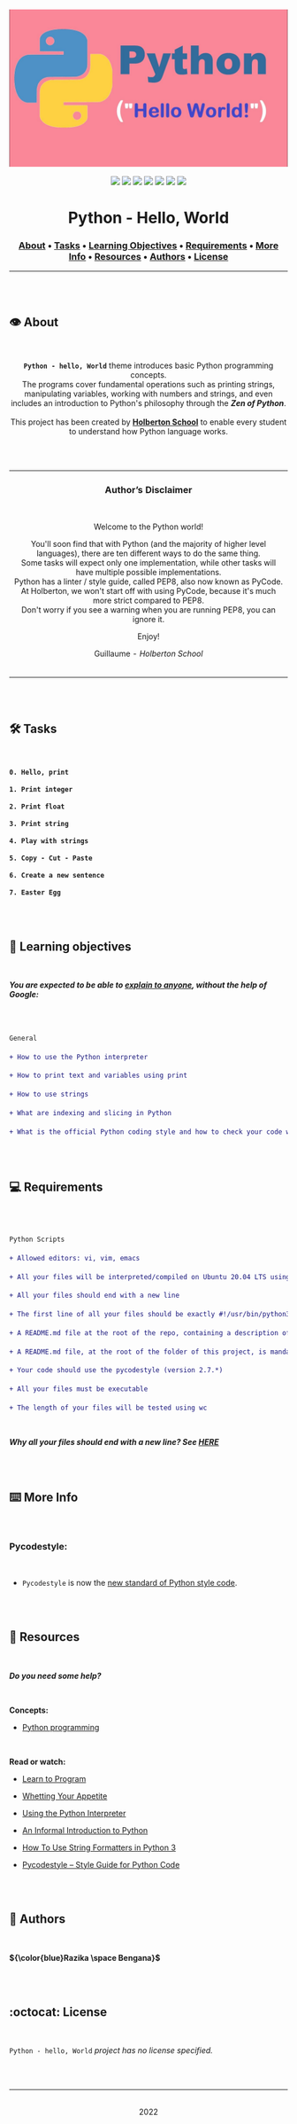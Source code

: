 <div align="center">
<br>

![Hello_world.png](README-image/hello_world.png)

</div>


<p align="center">
<img src="https://img.shields.io/badge/-PYTHON-yellow">
<img src="https://img.shields.io/badge/-Linux-lightgrey">
<img src="https://img.shields.io/badge/-WSL-brown">
<img src="https://img.shields.io/badge/-Ubuntu%2020.04.4%20LTS-orange">
<img src="https://img.shields.io/badge/-JetBrains-blue">
<img src="https://img.shields.io/badge/-Holberton%20School-red">
<img src="https://img.shields.io/badge/License-not%20specified-brightgreen">
</p>


<h1 align="center"> Python - Hello, World </h1>


<h3 align="center">
<a href="https://github.com/RazikaBengana/holbertonschool-higher_level_programming/tree/main/python-hello_world#eye-about">About</a> •
<a href="https://github.com/RazikaBengana/holbertonschool-higher_level_programming/tree/main/python-hello_world#hammer_and_wrench-tasks">Tasks</a> •
<a href="https://github.com/RazikaBengana/holbertonschool-higher_level_programming/tree/main/python-hello_world#memo-learning-objectives">Learning Objectives</a> •
<a href="https://github.com/RazikaBengana/holbertonschool-higher_level_programming/tree/main/python-hello_world#computer-requirements">Requirements</a> •
<a href="https://github.com/RazikaBengana/holbertonschool-higher_level_programming/tree/main/python-hello_world#keyboard-more-info">More Info</a> •
<a href="https://github.com/RazikaBengana/holbertonschool-higher_level_programming/tree/main/python-hello_world#mag_right-resources">Resources</a> •
<a href="https://github.com/RazikaBengana/holbertonschool-higher_level_programming/tree/main/python-hello_world#bust_in_silhouette-authors">Authors</a> •
<a href="https://github.com/RazikaBengana/holbertonschool-higher_level_programming/tree/main/python-hello_world#octocat-license">License</a>
</h3>

---

<!-- ------------------------------------------------------------------------------------------------- -->

<br>
<br>

## :eye: About

<br>

<div align="center">

**`Python - hello, World`** theme introduces basic Python programming concepts.
<br>
The programs cover fundamental operations such as printing strings, manipulating variables, working with numbers and strings, and even includes an introduction to Python's philosophy through the **_Zen of Python_**.
<br>
<br>
This project has been created by **[Holberton School](https://www.holbertonschool.com/about-holberton)** to enable every student to understand how Python language works.

</div>

<br>
<br>

<table align="center">
<tr>
<td align="center">

### Author’s Disclaimer

<br>

Welcome to the Python world!

You'll soon find that with Python (and the majority of higher level languages), there are ten different ways to do the same thing.  
Some tasks will expect only one implementation, while other tasks will have multiple possible implementations.  
Python has a linter / style guide, called PEP8, also now known as PyCode.  
At Holberton, we won't start off with using PyCode, because it's much more strict compared to PEP8.  
Don't worry if you see a warning when you are running PEP8, you can ignore it.

Enjoy!

Guillaume - _Holberton School_

<br>

</td>
</tr>
</table>

<br>
<br>

<!-- ------------------------------------------------------------------------------------------------- -->

## :hammer_and_wrench: Tasks

<br>

**`0. Hello, print`**

**`1. Print integer`**

**`2. Print float`**

**`3. Print string`**

**`4. Play with strings`**

**`5. Copy - Cut - Paste`**

**`6. Create a new sentence`**

**`7. Easter Egg`**

<br>
<br>

<!-- ------------------------------------------------------------------------------------------------- -->

## :memo: Learning objectives

<br>

**_You are expected to be able to [explain to anyone](https://fs.blog/feynman-learning-technique/), without the help of Google:_**

<br>

```diff

General

+ How to use the Python interpreter

+ How to print text and variables using print

+ How to use strings

+ What are indexing and slicing in Python

+ What is the official Python coding style and how to check your code with pycodestyle

```

<br>
<br>

<!-- ------------------------------------------------------------------------------------------------- -->

## :computer: Requirements

<br>

```diff

Python Scripts

+ Allowed editors: vi, vim, emacs

+ All your files will be interpreted/compiled on Ubuntu 20.04 LTS using python3 (version 3.8.*)

+ All your files should end with a new line

+ The first line of all your files should be exactly #!/usr/bin/python3

+ A README.md file at the root of the repo, containing a description of the repository

+ A README.md file, at the root of the folder of this project, is mandatory

+ Your code should use the pycodestyle (version 2.7.*)

+ All your files must be executable

+ The length of your files will be tested using wc

```

<br>

**_Why all your files should end with a new line? See [HERE](https://unix.stackexchange.com/questions/18743/whats-the-point-in-adding-a-new-line-to-the-end-of-a-file/18789)_**

<br>
<br>

<!-- ------------------------------------------------------------------------------------------------- -->

## :keyboard: More Info

<br>

### Pycodestyle:

<br>

- `Pycodestyle` is now the [new standard of Python style code](https://github.com/PyCQA/pycodestyle/issues/466).

<br>
<br>

<!-- ------------------------------------------------------------------------------------------------- -->

## :mag_right: Resources

<br>

**_Do you need some help?_**

<br>

**Concepts:**

* [Python programming](https://drive.google.com/file/d/15GsFIeM9vMS24rQEmfCOT0_BJua8Z0jv/view?usp=sharing)

<br>

**Read or watch:**

* [Learn to Program](https://www.youtube.com/playlist?list=PLGLfVvz_LVvTn3cK5e6LjhgGiSeVlIRwt&cbrd=1&ucbcb=1)

* [Whetting Your Appetite](https://docs.python.org/3/tutorial/appetite.html)

* [Using the Python Interpreter](https://docs.python.org/3/tutorial/interpreter.html)

* [An Informal Introduction to Python](https://docs.python.org/3/tutorial/introduction.html)

* [How To Use String Formatters in Python 3](https://realpython.com/python-f-strings/)

* [Pycodestyle – Style Guide for Python Code](https://pypi.org/project/pycodestyle/)

<br>
<br>

<!-- ------------------------------------------------------------------------------------------------- -->

## :bust_in_silhouette: Authors

<br>

**${\color{blue}Razika \space Bengana}$**

<br>
<br>

<!-- ------------------------------------------------------------------------------------------------- -->

## :octocat: License

<br>

```Python - hello, World``` _project has no license specified._

<br>
<br>

---

<p align="center"><br>2022</p>